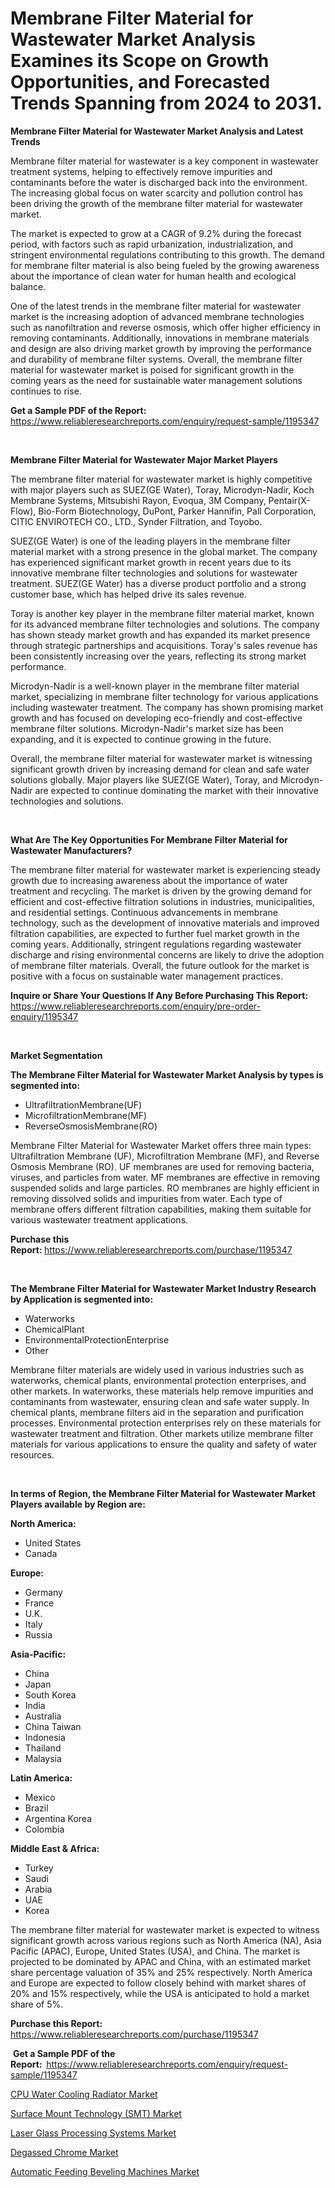 <p><h1>Membrane Filter Material for Wastewater Market Analysis Examines its Scope on Growth Opportunities, and Forecasted Trends Spanning from 2024 to 2031.</h1></p><p><strong>Membrane Filter Material for Wastewater Market Analysis and Latest Trends</strong></p>
<p><p>Membrane filter material for wastewater is a key component in wastewater treatment systems, helping to effectively remove impurities and contaminants before the water is discharged back into the environment. The increasing global focus on water scarcity and pollution control has been driving the growth of the membrane filter material for wastewater market.</p><p>The market is expected to grow at a CAGR of 9.2% during the forecast period, with factors such as rapid urbanization, industrialization, and stringent environmental regulations contributing to this growth. The demand for membrane filter material is also being fueled by the growing awareness about the importance of clean water for human health and ecological balance.</p><p>One of the latest trends in the membrane filter material for wastewater market is the increasing adoption of advanced membrane technologies such as nanofiltration and reverse osmosis, which offer higher efficiency in removing contaminants. Additionally, innovations in membrane materials and design are also driving market growth by improving the performance and durability of membrane filter systems. Overall, the membrane filter material for wastewater market is poised for significant growth in the coming years as the need for sustainable water management solutions continues to rise.</p></p>
<p><strong>Get a Sample PDF of the Report:&nbsp;</strong> <a href="https://www.reliableresearchreports.com/enquiry/request-sample/1195347">https://www.reliableresearchreports.com/enquiry/request-sample/1195347</a></p>
<p>&nbsp;</p>
<p><strong>Membrane Filter Material for Wastewater Major Market Players</strong></p>
<p><p>The membrane filter material for wastewater market is highly competitive with major players such as SUEZ(GE Water), Toray, Microdyn-Nadir, Koch Membrane Systems, Mitsubishi Rayon, Evoqua, 3M Company, Pentair(X-Flow), Bio-Form Biotechnology, DuPont, Parker Hannifin, Pall Corporation, CITIC ENVIROTECH CO., LTD., Synder Filtration, and Toyobo.</p><p>SUEZ(GE Water) is one of the leading players in the membrane filter material market with a strong presence in the global market. The company has experienced significant market growth in recent years due to its innovative membrane filter technologies and solutions for wastewater treatment. SUEZ(GE Water) has a diverse product portfolio and a strong customer base, which has helped drive its sales revenue.</p><p>Toray is another key player in the membrane filter material market, known for its advanced membrane filter technologies and solutions. The company has shown steady market growth and has expanded its market presence through strategic partnerships and acquisitions. Toray's sales revenue has been consistently increasing over the years, reflecting its strong market performance.</p><p>Microdyn-Nadir is a well-known player in the membrane filter material market, specializing in membrane filter technology for various applications including wastewater treatment. The company has shown promising market growth and has focused on developing eco-friendly and cost-effective membrane filter solutions. Microdyn-Nadir's market size has been expanding, and it is expected to continue growing in the future.</p><p>Overall, the membrane filter material for wastewater market is witnessing significant growth driven by increasing demand for clean and safe water solutions globally. Major players like SUEZ(GE Water), Toray, and Microdyn-Nadir are expected to continue dominating the market with their innovative technologies and solutions.</p></p>
<p>&nbsp;</p>
<p><strong>What Are The Key Opportunities For Membrane Filter Material for Wastewater Manufacturers?</strong></p>
<p><p>The membrane filter material for wastewater market is experiencing steady growth due to increasing awareness about the importance of water treatment and recycling. The market is driven by the growing demand for efficient and cost-effective filtration solutions in industries, municipalities, and residential settings. Continuous advancements in membrane technology, such as the development of innovative materials and improved filtration capabilities, are expected to further fuel market growth in the coming years. Additionally, stringent regulations regarding wastewater discharge and rising environmental concerns are likely to drive the adoption of membrane filter materials. Overall, the future outlook for the market is positive with a focus on sustainable water management practices.</p></p>
<p><strong>Inquire or Share Your Questions If Any Before Purchasing This Report:</strong> <a href="https://www.reliableresearchreports.com/enquiry/pre-order-enquiry/1195347">https://www.reliableresearchreports.com/enquiry/pre-order-enquiry/1195347</a></p>
<p>&nbsp;</p>
<p><strong>Market Segmentation</strong></p>
<p><strong>The Membrane Filter Material for Wastewater Market Analysis by types is segmented into:</strong></p>
<p><ul><li>UltrafiltrationMembrane(UF)</li><li>MicrofiltrationMembrane(MF)</li><li>ReverseOsmosisMembrane(RO)</li></ul></p>
<p><p>Membrane Filter Material for Wastewater Market offers three main types: Ultrafiltration Membrane (UF), Microfiltration Membrane (MF), and Reverse Osmosis Membrane (RO). UF membranes are used for removing bacteria, viruses, and particles from water. MF membranes are effective in removing suspended solids and large particles. RO membranes are highly efficient in removing dissolved solids and impurities from water. Each type of membrane offers different filtration capabilities, making them suitable for various wastewater treatment applications.</p></p>
<p><strong>Purchase this Report:&nbsp;</strong><a href="https://www.reliableresearchreports.com/purchase/1195347">https://www.reliableresearchreports.com/purchase/1195347</a></p>
<p>&nbsp;</p>
<p><strong>The Membrane Filter Material for Wastewater Market Industry Research by Application is segmented into:</strong></p>
<p><ul><li>Waterworks</li><li>ChemicalPlant</li><li>EnvironmentalProtectionEnterprise</li><li>Other</li></ul></p>
<p><p>Membrane filter materials are widely used in various industries such as waterworks, chemical plants, environmental protection enterprises, and other markets. In waterworks, these materials help remove impurities and contaminants from wastewater, ensuring clean and safe water supply. In chemical plants, membrane filters aid in the separation and purification processes. Environmental protection enterprises rely on these materials for wastewater treatment and filtration. Other markets utilize membrane filter materials for various applications to ensure the quality and safety of water resources.</p></p>
<p>&nbsp;</p>
<p><strong>In terms of Region, the Membrane Filter Material for Wastewater Market Players available by Region are:</strong></p>
<p>
    <p> <strong> North America: </strong>
        <ul>
            <li>United States</li>
            <li>Canada</li>
        </ul>
        </p> 
    <p> <strong> Europe: </strong>
        <ul>
            <li>Germany</li>
            <li>France</li>
            <li>U.K.</li>
            <li>Italy</li>
            <li>Russia</li>
        </ul>
        </p> 
    <p> <strong> Asia-Pacific: </strong>
        <ul>
            <li>China</li>
            <li>Japan</li>
            <li>South Korea</li>
            <li>India</li>
            <li>Australia</li>
            <li>China Taiwan</li>
            <li>Indonesia</li>
            <li>Thailand</li>
            <li>Malaysia</li>
        </ul>
        </p> 
    <p> <strong> Latin America: </strong>
        <ul>
            <li>Mexico</li>
            <li>Brazil</li>
            <li>Argentina Korea</li>
            <li>Colombia</li>
        </ul>
        </p> 
    <p> <strong> Middle East & Africa: </strong>
        <ul>
            <li>Turkey</li>
            <li>Saudi</li>
            <li>Arabia</li>
            <li>UAE</li>
            <li>Korea</li>
        </ul>
    </p>
    </p>
<p><p>The membrane filter material for wastewater market is expected to witness significant growth across various regions such as North America (NA), Asia Pacific (APAC), Europe, United States (USA), and China. The market is projected to be dominated by APAC and China, with an estimated market share percentage valuation of 35% and 25% respectively. North America and Europe are expected to follow closely behind with market shares of 20% and 15% respectively, while the USA is anticipated to hold a market share of 5%.</p></p>
<p><strong>Purchase this Report: </strong><a href="https://www.reliableresearchreports.com/purchase/1195347">https://www.reliableresearchreports.com/purchase/1195347</a></p>
<p>&nbsp;<strong>Get a Sample PDF of the Report:&nbsp;&nbsp;</strong><a href="https://www.reliableresearchreports.com/enquiry/request-sample/1195347">https://www.reliableresearchreports.com/enquiry/request-sample/1195347</a></p>
<p><strong></strong></p>
<p><p><a href="https://issuu.com/reportprime-2/docs/cpu-water-cooling-radiator-market-size-2030.pptx">CPU Water Cooling Radiator Market</a></p><p><a href="https://issuu.com/reportprime-2/docs/surface-mount-technology-smt-market-size-2030.pptx">Surface Mount Technology (SMT) Market</a></p><p><a href="https://medium.com/@lottiejerde6456/laser-glass-processing-systems-market-analysis-and-sze-forecasted-for-period-from-2024-to-2031-41c60910bc5e">Laser Glass Processing Systems Market</a></p><p><a href="https://github.com/ashepherd82/Market-Research-Report-List-3/blob/main/degassed-chrome-market.md">Degassed Chrome Market</a></p><p><a href="https://medium.com/@lottiejerde6456/analyzing-automatic-feeding-beveling-machines-market-global-industry-perspective-and-forecast-42c253e3a35f">Automatic Feeding Beveling Machines Market</a></p></p>